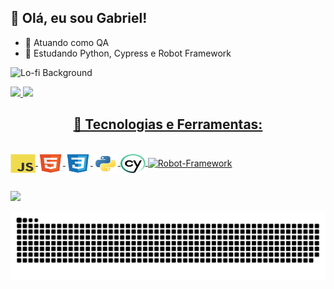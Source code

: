 ## 👋 Olá, eu sou Gabriel!

- 🔭 Atuando como QA
- 🌱 Estudando Python, Cypress e Robot Framework

![Lo-fi Background](https://github.com/Gabriel-Cavalcantte/Gabriel-Cavalcantte/issues/1#issue-2863880886)

<div>
  <a href="https://github.com/Gabriel-Cavalcantte">
  <img height="180em" src="https://github-readme-stats.vercel.app/api?username=Gabriel-Cavalcantte&show_icons=true&theme=dark&include_all_commits=true&count_private=true"/>
  <img height="180em" src="https://github-readme-stats.vercel.app/api/top-langs/?username=Gabriel-Cavalcantte&layout=compact&langs_count=7&theme=dark"/>
</div>
  
<h2 align="center"> 🚀 Tecnologias e Ferramentas: </h2>

<div style="display: inline_block"><br>
  <img align="center" alt="JS" height="30" width="40" src="https://raw.githubusercontent.com/devicons/devicon/master/icons/javascript/javascript-original.svg">
  <img align="center" alt="HTML" height="30" width="40" src="https://raw.githubusercontent.com/devicons/devicon/master/icons/html5/html5-original.svg">
  <img align="center" alt="CSS" height="30" width="40" src="https://raw.githubusercontent.com/devicons/devicon/master/icons/css3/css3-original.svg">
  <img align="center" alt="Python" height="30" width="40" src="https://raw.githubusercontent.com/devicons/devicon/master/icons/python/python-original.svg">
  <img align="center" alt="Cypress" height="30" width="40" src="https://raw.githubusercontent.com/devicons/devicon/master/icons/cypressio/cypressio-original.svg">
  <img align="center" alt="Robot-Framework" height="30" width="40" src="https://upload.wikimedia.org/wikipedia/commons/e/e4/Robot-framework-logo.png">
</div>
  
 ##
 
<div> 
  <a href="https://www.linkedin.com/in/gabrieldealmeidacavalcante/" target="_blank"><img src="https://img.shields.io/badge/-LinkedIn-%230077B5?style=for-the-badge&logo=linkedin&logoColor=white" target="_blank"></a> 
  
  ![Snake animation](https://raw.githubusercontent.com/Platane/snk/output/github-contribution-grid-snake.svg)
</div>

